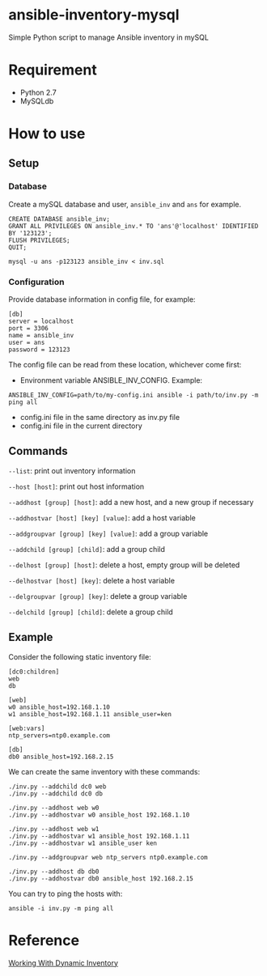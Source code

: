 ansible-inventory-mysql
=======================

Simple Python script to manage Ansible inventory in mySQL

# Requirement
* Python 2.7
* MySQLdb

# How to use

## Setup

### Database

Create a mySQL database and user, `ansible_inv` and `ans` for example.

```
CREATE DATABASE ansible_inv;
GRANT ALL PRIVILEGES ON ansible_inv.* TO 'ans'@'localhost' IDENTIFIED BY '123123';
FLUSH PRIVILEGES;
QUIT;
```

```
mysql -u ans -p123123 ansible_inv < inv.sql
```

### Configuration

Provide database information in config file, for example:

```
[db]
server = localhost
port = 3306
name = ansible_inv
user = ans
password = 123123
```

The config file can be read from these location, whichever come first:
* Environment variable ANSIBLE_INV_CONFIG. Example:

```
ANSIBLE_INV_CONFIG=path/to/my-config.ini ansible -i path/to/inv.py -m ping all
```

* config.ini file in the same directory as inv.py file      
* config.ini file in the current directory      


## Commands

`--list`: print out inventory information

`--host [host]`: print out host information

`--addhost [group] [host]`: add a new host, and a new group if necessary

`--addhostvar [host] [key] [value]`: add a host variable

`--addgroupvar [group] [key] [value]`: add a group variable

`--addchild [group] [child]`: add a group child

`--delhost [group] [host]`: delete a host, empty group will be deleted

`--delhostvar [host] [key]`: delete a host variable

`--delgroupvar [group] [key]`: delete a group variable

`--delchild [group] [child]`: delete a group child

## Example

Consider the following static inventory file:

```
[dc0:children]
web
db

[web]
w0 ansible_host=192.168.1.10
w1 ansible_host=192.168.1.11 ansible_user=ken

[web:vars]
ntp_servers=ntp0.example.com

[db]
db0 ansible_host=192.168.2.15
```

We can create the same inventory with these commands:

```
./inv.py --addchild dc0 web
./inv.py --addchild dc0 db

./inv.py --addhost web w0
./inv.py --addhostvar w0 ansible_host 192.168.1.10

./inv.py --addhost web w1
./inv.py --addhostvar w1 ansible_host 192.168.1.11
./inv.py --addhostvar w1 ansible_user ken

./inv.py --addgroupvar web ntp_servers ntp0.example.com

./inv.py --addhost db db0
./inv.py --addhostvar db0 ansible_host 192.168.2.15
```

You can try to ping the hosts with:

```
ansible -i inv.py -m ping all
```

# Reference
[Working With Dynamic Inventory](https://docs.ansible.com/ansible/latest/user_guide/intro_dynamic_inventory.html)
